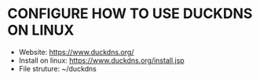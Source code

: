 # CONFIGURE HOW TO USE DUCKDNS ON LINUX

-  Website: https://www.duckdns.org/
-  Install on linux: https://www.duckdns.org/install.jsp
-  File struture:  ~/duckdns

